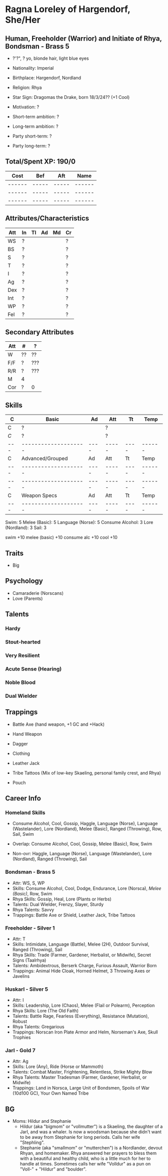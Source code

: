 # Ragna Loreley of Hargendorf, She/Her
## Human, Freeholder (Warrior) and Initiate of Rhya, Bondsman - Brass 5
- ?'?", ? yo, blonde hair, light blue eyes
- Nationality: Imperial
- Birthplace: Hargendorf, Nordland
- Religion: Rhya
- Star Sign: Dragomas the Drake, born 18/3/24?? (+1 Cool)
- Motivation: ?

- Short-term ambition: ?
- Long-term ambition: ?
- Party short-term: ?
- Party long-term: ?

## Total/Spent XP: 190/0
| Cost | Bef | Aft | Name
|------|-----|-----|------
|------|-----|-----|------
|------|-----|-----|------
|------|-----|-----|------

## Attributes/Characteristics
| Att | In | Tl | Ad | Md | Cr |
|-----|----|----|----|----|----|
| WS  |  ? |    |    |    |  ? |
| BS  |  ? |    |    |    |  ? |
| S   |  ? |    |    |    |  ? |
| T   |  ? |    |    |    |  ? |
| I   |  ? |    |    |    |  ? |
| Ag  |  ? |    |    |    |  ? |
| Dex |  ? |    |    |    |  ? |
| Int |  ? |    |    |    |  ? |
| WP  |  ? |    |    |    |  ? |
| Fel |  ? |    |    |    |  ? |

## Secondary Attributes
| Att | #  | ? |
|-----|----|---|
| W   | ?? | ??
| F/F | ?  | ???
| R/R | ?  | ???
| M   | 4  |
| Cor | ?  | 0

## Skills
| C | Basic              | Ad | Att | Tt | Temp
|---|--------------------|----|-----|----|------
| C | ?                  |    | ?   |    |
|$C$| ?                  |    | ?   |    |
|---|--------------------|----|-----|----|------
| C | Advanced/Grouped   | Ad | Att | Tt | Temp
|---|--------------------|----|-----|----|------
|---|--------------------|----|-----|----|------
| C | Weapon Specs       | Ad | Att | Tt | Temp
|---|--------------------|----|-----|----|------

Swim: 5
Melee (Basic): 5
Language (Norse): 5
Consume Alcohol: 3
Lore (Nordland): 3
Sail: 3

swim +10
melee (basic) +10
consume alc +10
cool +10

## Traits
- Big

## Psychology
- Camaraderie (Norscans)
- Love (Parents)

## Talents
### Hardy
### Stout-hearted
### Very Resilient

### Acute Sense (Hearing)
### Noble Blood

### Dual Wielder

## Trappings
- Battle Axe (hand weapon, +1 GC and +Hack)
- Hand Weapon
- Dagger

- Clothing
- Leather Jack

- Tribe Tattoos (Mix of low-key Skaeling, personal family crest, and Rhya)
- Pouch

## Career Info
### Homeland Skills
- Consume Alcohol, Cool, Gossip, Haggle, Language (Norse), Language (Wastelander), Lore (Nordland), Melee (Basic), Ranged (Throwing), Row, Sail, Swim

- Overlap: Consume Alcohol, Cool, Gossip, Melee (Basic), Row, Swim
- Non-ovr: Haggle, Language (Norse), Language (Wastelander), Lore (Nordland), Ranged (Throwing), Sail

### Bondsman - Brass 5
- Attr: WS, S, WP
- Skills: Consume Alcohol, Cool, Dodge, Endurance, Lore (Norsca), *Melee (Basic)*, Row, Swim
- Rhya Skills: Gossip, Heal, Lore (Plants or Herbs)
- Talents: Dual Wielder, Frenzy, Slayer, Sturdy
- Rhya Talents: Savvy
- Trappings: Battle Axe or Shield, Leather Jack, Tribe Tattoos

### Freeholder - Silver 1
- Attr: T
- Skills: Intimidate, Language (Battle), Melee (2H), Outdoor Survival, Ranged (Throwing), Sail
- Rhya Skills: Trade (Farmer, Gardener, Herbalist, or Midwife), Secret Signs (Taalrhya)
- Talents: Ambidextrous, Berserk Charge, Furious Assault, Warrior Born
- Trappings: Animal Hide Cloak, Horned Helmet, 3 Throwing Axes or Javelins

### Huskarl - Silver 5
- Attr: I
- Skills: Leadership, Lore (Chaos), Melee (Flail or Polearm), Perception
- Rhya Skills: Lore (The Old Faith)
- Talents: Battle Rage, Fearless (Everything), Resistance (Mutation), Robust
- Rhya Talents: Gregarious
- Trappings: Norscan Iron Plate Armor and Helm, Norseman's Axe, Skull Trophies

### Jarl - Gold 7
- Attr: Ag
- Skills: Lore (Any), Ride (Horse or Mammoth)
- Talents: Combat Master, Frightening, Relentless, Strike Mighty Blow
- Rhya Talents: Master Tradesman (Farmer, Gardener, Herbalist, or Midwife)
- Trappings: Land in Norsca, Large Unit of Bondsmen, Spoils of War (10d100 GC), Your Own Named Tribe

## BG
- Moms: Hildur and Stephanie
    - Hildur (aka "bigmom" or "vollmutter") is a Skaeling, the daughter of a Jarl, and was a whaler. Is now a woodsman because she didn't want to be away from Stephanie for long periods. Calls her wife "Stephling".
    - Stephanie (aka "smallmom" or "mutterchen") is a Nordlander, devout Rhyan, and homemaker. Rhya answered her prayers to bless them with a beautiful and healthy child, who is a little much for her to handle at times. Sometimes calls her wife "Volldur" as a pun on "Voll-" + "Hildur" and "boulder".
